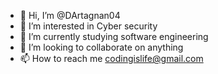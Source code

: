 - 👋 Hi, I’m @DArtagnan04
- 👀 I’m interested in Cyber security
- 🌱 I’m currently studying software engineering
- 💞️ I’m looking to collaborate on anything
- 📫 How to reach me codingislife@gmail.com 

<!---
DArtagnan04/DArtagnan04 is a ✨ special ✨ repository because its `README.md` (this file) appears on your GitHub profile.
You can click the Preview link to take a look at your changes.
--->
